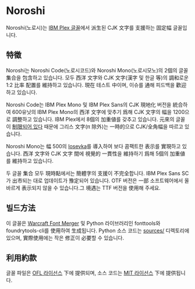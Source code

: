 # Noroshi

Noroshi(노로시)는 [IBM Plex 글꼴](https://github.com/IBM/plex)에서 派生된 CJK 文字를 支援하는 固定幅 글꼴입니다.

## 特徵

Noroshi는 Noroshi Code(노로시코드)와 Noroshi Mono(노로시모노)의 2個의 글꼴 集合을 包含하고 있습니다. 모두 西洋 文字와 CJK 文字(漢字 및 한글 等)의 調和로운 1:2 比率 配置를 維持하고 있습니다. 現在 테스트 中이며, 이슈를 通해 피드백을 歡迎하고 있습니다.

Noroshi Code는 IBM Plex Mono 및 IBM Plex Sans의 CJK 現地化 버전을 統合하여 600유닛의 IBM Plex Mono의 西洋 文字에 맞추기 爲해 CJK 文字의 幅을 1200으로 調整하고 있습니다. IBM Plex에서 8個의 加重値를 갖추고 있습니다. 元來의 글꼴이 [制限되어 있다](https://github.com/IBM/plex/issues/276) 때문에 그리스 文字(π 除外)는 一時的으로 CJK/全角幅을 따르고 있습니다.

Noroshi Mono는 幅 500의 [Iosevka](https://github.com/be5invis/Iosevka)를 導入하여 보다 콤팩트한 表示를 實現하고 있습니다. 西洋 文字와 CJK 文字 間에 視覺的 一貫性을 維持하기 爲해 5個의 加重値를 維持하고 있습니다.

두 글꼴 集合 모두 現時點에서는 簡體字의 支援이 不完全합니다. IBM Plex Sans SC가 出市되는 대로 업데이트가 豫定되어 있습니다. OTF 버전은 一部 소프트웨어에서 올바르게 表示되지 않을 수 있습니다.그 境遇는 TTF 버전을 使用해 주세요.

## 빌드方法

이 글꼴은 [Warcraft Font Merger](https://github.com/nowar-fonts/Warcraft-Font-Merger) 및 Python 라이브러리인 fonttools와 foundrytools-cli를 使用하여 生成됩니다. Python 소스 코드는 [sources/](sources/) 디렉토리에 있으며, 實際使用에는 작은 修正이 必要할 수 있습니다.

## 利用約款

글꼴 파일은 [OFL 라이선스](OFL.txt) 下에 提供되며, 소스 코드는 [MIT 라이선스](MIT.txt) 下에 提供됩니다.